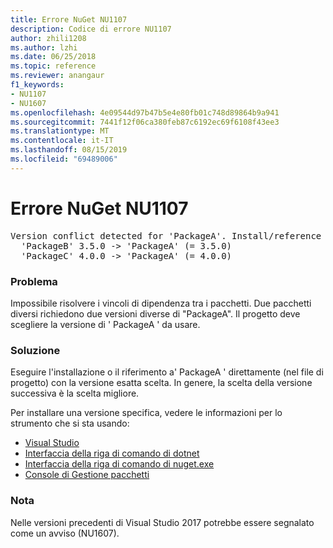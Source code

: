 ```yaml
---
title: Errore NuGet NU1107
description: Codice di errore NU1107
author: zhili1208
ms.author: lzhi
ms.date: 06/25/2018
ms.topic: reference
ms.reviewer: anangaur
f1_keywords:
- NU1107
- NU1607
ms.openlocfilehash: 4e09544d97b47b5e4e80fb01c748d89864b9a941
ms.sourcegitcommit: 7441f12f06ca380feb87c6192ec69f6108f43ee3
ms.translationtype: MT
ms.contentlocale: it-IT
ms.lasthandoff: 08/15/2019
ms.locfileid: "69489006"
---
```

# <a name="nuget-error-nu1107"></a>Errore NuGet NU1107

<pre>Version conflict detected for 'PackageA'. Install/reference 'PackageA' v4.0.0 directly to resolve this issue.<br/>  'PackageB' 3.5.0 -> 'PackageA' (= 3.5.0)<br/>  'PackageC' 4.0.0 -> 'PackageA' (= 4.0.0)</pre>

### <a name="issue"></a>Problema
Impossibile risolvere i vincoli di dipendenza tra i pacchetti. Due pacchetti diversi richiedono due versioni diverse di "PackageA". Il progetto deve scegliere la versione di ' PackageA ' da usare.

### <a name="solution"></a>Soluzione
Eseguire l'installazione o il riferimento a' PackageA ' direttamente (nel file di progetto) con la versione esatta scelta.
In genere, la scelta della versione successiva è la scelta migliore.

Per installare una versione specifica, vedere le informazioni per lo strumento che si sta usando:

- [Visual Studio](../../consume-packages/install-use-packages-visual-studio.md#update-a-package)
- [Interfaccia della riga di comando di dotnet](/dotnet/core/tools/dotnet-add-package)
- [Interfaccia della riga di comando di nuget.exe](../../consume-packages/install-use-packages-nuget-cli.md#install-a-specific-version-of-a-package)
- [Console di Gestione pacchetti](../ps-reference/ps-ref-install-package.md)

### <a name="note"></a>Nota
Nelle versioni precedenti di Visual Studio 2017 potrebbe essere segnalato come un avviso (NU1607).

